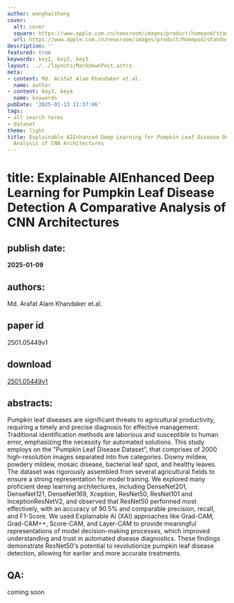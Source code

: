 ```yaml
---
author: wanghaisheng
cover:
  alt: cover
  square: https://www.apple.com.cn/newsroom/images/product/homepod/standard/Apple-HomePod-hero-230118_big.jpg.large_2x.jpg
  url: https://www.apple.com.cn/newsroom/images/product/homepod/standard/Apple-HomePod-hero-230118_big.jpg.large_2x.jpg
description: ''
featured: true
keywords: key1, key2, key3
layout: ../../layouts/MarkdownPost.astro
meta:
- content: Md. Arafat Alam Khandaker et.al.
  name: author
- content: key3, key4
  name: keywords
pubDate: '2025-01-13 11:37:46'
tags:
- all search terms
- dataset
theme: light
title: Explainable AIEnhanced Deep Learning for Pumpkin Leaf Disease Detection A Comparative
  Analysis of CNN Architectures
---
```


# title: Explainable AIEnhanced Deep Learning for Pumpkin Leaf Disease Detection A Comparative Analysis of CNN Architectures 
## publish date: 
**2025-01-09** 
## authors: 
  Md. Arafat Alam Khandaker et.al. 
## paper id
2501.05449v1
## download
[2501.05449v1](http://arxiv.org/abs/2501.05449v1)
## abstracts:
Pumpkin leaf diseases are significant threats to agricultural productivity, requiring a timely and precise diagnosis for effective management. Traditional identification methods are laborious and susceptible to human error, emphasizing the necessity for automated solutions. This study employs on the "Pumpkin Leaf Disease Dataset", that comprises of 2000 high-resolution images separated into five categories. Downy mildew, powdery mildew, mosaic disease, bacterial leaf spot, and healthy leaves. The dataset was rigorously assembled from several agricultural fields to ensure a strong representation for model training. We explored many proficient deep learning architectures, including DenseNet201, DenseNet121, DenseNet169, Xception, ResNet50, ResNet101 and InceptionResNetV2, and observed that ResNet50 performed most effectively, with an accuracy of 90.5% and comparable precision, recall, and F1-Score. We used Explainable AI (XAI) approaches like Grad-CAM, Grad-CAM++, Score-CAM, and Layer-CAM to provide meaningful representations of model decision-making processes, which improved understanding and trust in automated disease diagnostics. These findings demonstrate ResNet50's potential to revolutionize pumpkin leaf disease detection, allowing for earlier and more accurate treatments.
## QA:
coming soon
